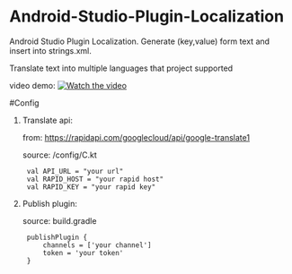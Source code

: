 # Android-Studio-Plugin-Localization
Android Studio Plugin Localization.
Generate (key,value) form text and insert into strings.xml.

Translate text into multiple languages that project supported

video demo: 
[![Watch the video](https://img.youtube.com/vi/qWnkZrnag_c/maxresdefault.jpg)](https://youtu.be/qWnkZrnag_c)

#Config
1. Translate api:
   
    from: https://rapidapi.com/googlecloud/api/google-translate1
    
    source: /config/C.kt

        val API_URL = "your url"
        val RAPID_HOST = "your rapid host"
        val RAPID_KEY = "your rapid key"
2. Publish plugin:

    source: build.gradle
   
        publishPlugin {
            channels = ['your channel']
            token = 'your token'
        }
